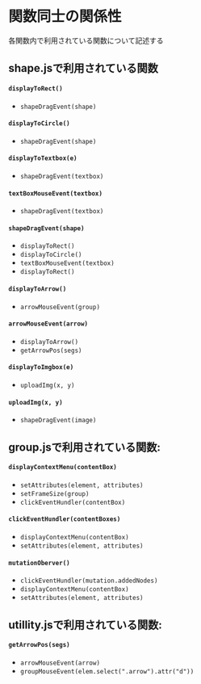 # 関数同士の関係性
各関数内で利用されている関数について記述する

## shape.jsで利用されている関数

####  `displayToRect()`
  - `shapeDragEvent(shape)`

####  `displayToCircle()`
  - `shapeDragEvent(shape)`

####  `displayToTextbox(e)`
  - `shapeDragEvent(textbox)`

####  `textBoxMouseEvent(textbox)`
  - `shapeDragEvent(textbox)`

####  `shapeDragEvent(shape)`
 - `displayToRect()`
 - `displayToCircle()`
 - `textBoxMouseEvent(textbox)`
 - `displayToRect()`

####  `displayToArrow()`
 - `arrowMouseEvent(group)`

####  `arrowMouseEvent(arrow)`
  - `displayToArrow()`
  - `getArrowPos(segs)`

####  `displayToImgbox(e)`
  - `uploadImg(x, y)`

####  `uploadImg(x, y)`

  - `shapeDragEvent(image)`

## group.jsで利用されている関数:

####  `displayContextMenu(contentBox)`
  - `setAttributes(element, attributes)`
  - `setFrameSize(group)`
  - `clickEventHundler(contentBox)`

####  `clickEventHundler(contentBoxes)`
  - `displayContextMenu(contentBox)`
  - `setAttributes(element, attributes)`

####  `mutationOberver()`
  - `clickEventHundler(mutation.addedNodes)`
  - `displayContextMenu(contentBox)`
  - `setAttributes(element, attributes)`
## utillity.jsで利用されている関数:
####  `getArrowPos(segs)`
  - `arrowMouseEvent(arrow)`
  - `groupMouseEvent(elem.select(".arrow").attr("d"))`

